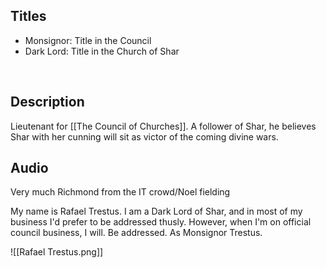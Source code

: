## Titles
- Monsignor: Title in the Council
- Dark Lord: Title in the Church of Shar
<br />

## Description
Lieutenant for  [[The Council of Churches]]. A follower of Shar, he believes Shar with her cunning will sit as victor of the coming divine wars.

## Audio 
Very much Richmond from the IT crowd/Noel fielding

My name is Rafael Trestus. I am a Dark Lord of Shar, and in most of my business I'd prefer to be addressed thusly. However, when I'm on official council business, I will. Be addressed. As Monsignor Trestus.

![[Rafael Trestus.png]]